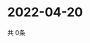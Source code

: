# 2022-04-20
  共 0条

  <!-- BEGIN -->
  <!-- 最后更新时间Wed Apr 20 2022 21:03:09 GMT+0000 (Coordinated Universal Time) -->
  
  <!-- END -->
  
  